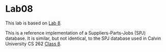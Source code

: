 # Lab08

This lab is based on [Lab 8](https://cs.calvin.edu/courses/cs/262/kvlinden/08is/lab.html).

This is a reference implementation of a Suppliers-Parts-Jobs (SPJ) database. It is similar, but not identical, to the SPJ database used in Calvin University CS 262 [Class 8](https://cs.calvin.edu/courses/cs/262/kvlinden/08is/class.html).
